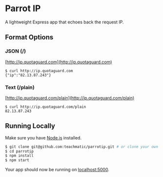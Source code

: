 # Parrot IP
A lightweight Express app that echoes back the request IP.

## Format Options
### JSON (/)
[http://ip.quotaguard.com](http://ip.quotaguard.com)

    $ curl http://ip.quotaguard.com
    {"ip":"82.13.87.243"}

### Text (/plain)
[http://ip.quotaguard.com/plain](http://ip.quotaguard.com/plain)

    $ curl http://ip.quotaguard.com/plain
    82.13.87.243

## Running Locally

Make sure you have [Node.js](http://nodejs.org/) installed.

```sh
$ git clone git@github.com:teachmatic/parrotip.git # or clone your own fork
$ cd parrotip
$ npm install
$ npm start
```

Your app should now be running on [localhost:5000](http://localhost:5000/).